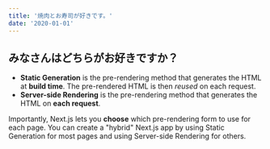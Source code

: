 ```yaml
---
title: '焼肉とお寿司が好きです。'
date: '2020-01-01'
---
```


## みなさんはどちらがお好きですか？

- **Static Generation** is the pre-rendering method that generates the HTML at **build time**. The pre-rendered HTML is then _reused_ on each request.
- **Server-side Rendering** is the pre-rendering method that generates the HTML on **each request**.

Importantly, Next.js lets you **choose** which pre-rendering form to use for each page. You can create a "hybrid" Next.js app by using Static Generation for most pages and using Server-side Rendering for others.